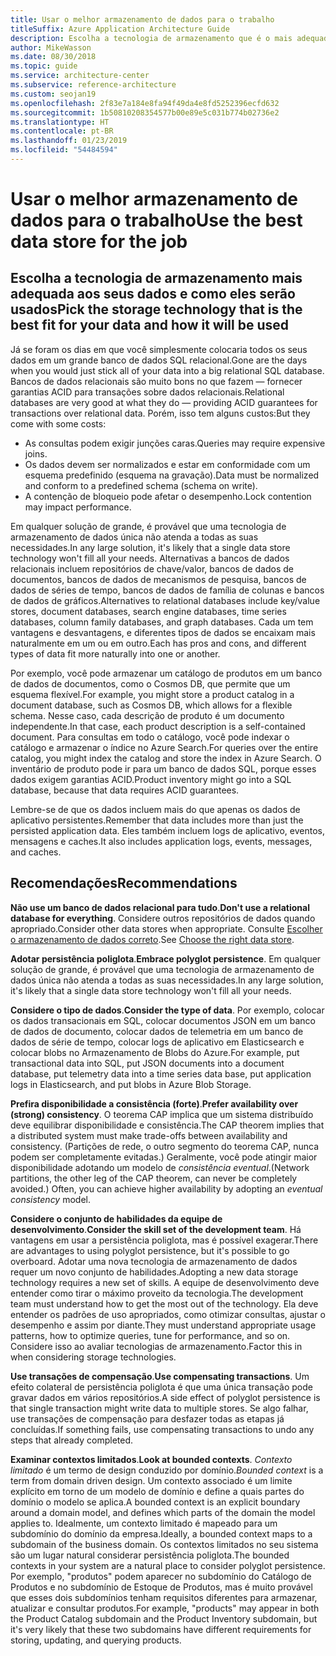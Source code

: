 ```yaml
---
title: Usar o melhor armazenamento de dados para o trabalho
titleSuffix: Azure Application Architecture Guide
description: Escolha a tecnologia de armazenamento que é o mais adequado para seus dados e como ele será usado.
author: MikeWasson
ms.date: 08/30/2018
ms.topic: guide
ms.service: architecture-center
ms.subservice: reference-architecture
ms.custom: seojan19
ms.openlocfilehash: 2f83e7a184e8fa94f49da4e8fd5252396ecfd632
ms.sourcegitcommit: 1b50810208354577b00e89e5c031b774b02736e2
ms.translationtype: HT
ms.contentlocale: pt-BR
ms.lasthandoff: 01/23/2019
ms.locfileid: "54484594"
---
```

# <a name="use-the-best-data-store-for-the-job"></a><span data-ttu-id="bafc6-103">Usar o melhor armazenamento de dados para o trabalho</span><span class="sxs-lookup"><span data-stu-id="bafc6-103">Use the best data store for the job</span></span>

## <a name="pick-the-storage-technology-that-is-the-best-fit-for-your-data-and-how-it-will-be-used"></a><span data-ttu-id="bafc6-104">Escolha a tecnologia de armazenamento mais adequada aos seus dados e como eles serão usados</span><span class="sxs-lookup"><span data-stu-id="bafc6-104">Pick the storage technology that is the best fit for your data and how it will be used</span></span>

<span data-ttu-id="bafc6-105">Já se foram os dias em que você simplesmente colocaria todos os seus dados em um grande banco de dados SQL relacional.</span><span class="sxs-lookup"><span data-stu-id="bafc6-105">Gone are the days when you would just stick all of your data into a big relational SQL database.</span></span> <span data-ttu-id="bafc6-106">Bancos de dados relacionais são muito bons no que fazem &mdash; fornecer garantias ACID para transações sobre dados relacionais.</span><span class="sxs-lookup"><span data-stu-id="bafc6-106">Relational databases are very good at what they do &mdash; providing ACID guarantees for transactions over relational data.</span></span> <span data-ttu-id="bafc6-107">Porém, isso tem alguns custos:</span><span class="sxs-lookup"><span data-stu-id="bafc6-107">But they come with some costs:</span></span>

- <span data-ttu-id="bafc6-108">As consultas podem exigir junções caras.</span><span class="sxs-lookup"><span data-stu-id="bafc6-108">Queries may require expensive joins.</span></span>
- <span data-ttu-id="bafc6-109">Os dados devem ser normalizados e estar em conformidade com um esquema predefinido (esquema na gravação).</span><span class="sxs-lookup"><span data-stu-id="bafc6-109">Data must be normalized and conform to a predefined schema (schema on write).</span></span>
- <span data-ttu-id="bafc6-110">A contenção de bloqueio pode afetar o desempenho.</span><span class="sxs-lookup"><span data-stu-id="bafc6-110">Lock contention may impact performance.</span></span>

<span data-ttu-id="bafc6-111">Em qualquer solução de grande, é provável que uma tecnologia de armazenamento de dados única não atenda a todas as suas necessidades.</span><span class="sxs-lookup"><span data-stu-id="bafc6-111">In any large solution, it's likely that a single data store technology won't fill all your needs.</span></span> <span data-ttu-id="bafc6-112">Alternativas a bancos de dados relacionais incluem repositórios de chave/valor, bancos de dados de documentos, bancos de dados de mecanismos de pesquisa, bancos de dados de séries de tempo, bancos de dados de família de colunas e bancos de dados de gráficos.</span><span class="sxs-lookup"><span data-stu-id="bafc6-112">Alternatives to relational databases include key/value stores, document databases, search engine databases, time series databases, column family databases, and graph databases.</span></span> <span data-ttu-id="bafc6-113">Cada um tem vantagens e desvantagens, e diferentes tipos de dados se encaixam mais naturalmente em um ou em outro.</span><span class="sxs-lookup"><span data-stu-id="bafc6-113">Each has pros and cons, and different types of data fit more naturally into one or another.</span></span>

<span data-ttu-id="bafc6-114">Por exemplo, você pode armazenar um catálogo de produtos em um banco de dados de documentos, como o Cosmos DB, que permite que um esquema flexível.</span><span class="sxs-lookup"><span data-stu-id="bafc6-114">For example, you might store a product catalog in a document database, such as Cosmos DB, which allows for a flexible schema.</span></span> <span data-ttu-id="bafc6-115">Nesse caso, cada descrição de produto é um documento independente.</span><span class="sxs-lookup"><span data-stu-id="bafc6-115">In that case, each product description is a self-contained document.</span></span> <span data-ttu-id="bafc6-116">Para consultas em todo o catálogo, você pode indexar o catálogo e armazenar o índice no Azure Search.</span><span class="sxs-lookup"><span data-stu-id="bafc6-116">For queries over the entire catalog, you might index the catalog and store the index in Azure Search.</span></span> <span data-ttu-id="bafc6-117">O inventário de produto pode ir para um banco de dados SQL, porque esses dados exigem garantias ACID.</span><span class="sxs-lookup"><span data-stu-id="bafc6-117">Product inventory might go into a SQL database, because that data requires ACID guarantees.</span></span>

<span data-ttu-id="bafc6-118">Lembre-se de que os dados incluem mais do que apenas os dados de aplicativo persistentes.</span><span class="sxs-lookup"><span data-stu-id="bafc6-118">Remember that data includes more than just the persisted application data.</span></span> <span data-ttu-id="bafc6-119">Eles também incluem logs de aplicativo, eventos, mensagens e caches.</span><span class="sxs-lookup"><span data-stu-id="bafc6-119">It also includes application logs, events, messages, and caches.</span></span>

## <a name="recommendations"></a><span data-ttu-id="bafc6-120">Recomendações</span><span class="sxs-lookup"><span data-stu-id="bafc6-120">Recommendations</span></span>

<span data-ttu-id="bafc6-121">**Não use um banco de dados relacional para tudo**.</span><span class="sxs-lookup"><span data-stu-id="bafc6-121">**Don't use a relational database for everything**.</span></span> <span data-ttu-id="bafc6-122">Considere outros repositórios de dados quando apropriado.</span><span class="sxs-lookup"><span data-stu-id="bafc6-122">Consider other data stores when appropriate.</span></span> <span data-ttu-id="bafc6-123">Consulte [Escolher o armazenamento de dados correto][data-store-overview].</span><span class="sxs-lookup"><span data-stu-id="bafc6-123">See [Choose the right data store][data-store-overview].</span></span>

<span data-ttu-id="bafc6-124">**Adotar persistência poliglota**.</span><span class="sxs-lookup"><span data-stu-id="bafc6-124">**Embrace polyglot persistence**.</span></span> <span data-ttu-id="bafc6-125">Em qualquer solução de grande, é provável que uma tecnologia de armazenamento de dados única não atenda a todas as suas necessidades.</span><span class="sxs-lookup"><span data-stu-id="bafc6-125">In any large solution, it's likely that a single data store technology won't fill all your needs.</span></span>

<span data-ttu-id="bafc6-126">**Considere o tipo de dados**.</span><span class="sxs-lookup"><span data-stu-id="bafc6-126">**Consider the type of data**.</span></span> <span data-ttu-id="bafc6-127">Por exemplo, colocar os dados transacionais em SQL, colocar documentos JSON em um banco de dados de documento, colocar dados de telemetria em um banco de dados de série de tempo, colocar logs de aplicativo em Elasticsearch e colocar blobs no Armazenamento de Blobs do Azure.</span><span class="sxs-lookup"><span data-stu-id="bafc6-127">For example, put transactional data into SQL, put JSON documents into a document database, put telemetry data into a time series data base, put application logs in Elasticsearch, and put blobs in Azure Blob Storage.</span></span>

<span data-ttu-id="bafc6-128">**Prefira disponibilidade a consistência (forte)**.</span><span class="sxs-lookup"><span data-stu-id="bafc6-128">**Prefer availability over (strong) consistency**.</span></span> <span data-ttu-id="bafc6-129">O teorema CAP implica que um sistema distribuído deve equilibrar disponibilidade e consistência.</span><span class="sxs-lookup"><span data-stu-id="bafc6-129">The CAP theorem implies that a distributed system must make trade-offs between availability and consistency.</span></span> <span data-ttu-id="bafc6-130">(Partições de rede, o outro segmento do teorema CAP, nunca podem ser completamente evitadas.) Geralmente, você pode atingir maior disponibilidade adotando um modelo de *consistência eventual*.</span><span class="sxs-lookup"><span data-stu-id="bafc6-130">(Network partitions, the other leg of the CAP theorem, can never be completely avoided.) Often, you can achieve higher availability by adopting an *eventual consistency* model.</span></span>

<span data-ttu-id="bafc6-131">**Considere o conjunto de habilidades da equipe de desenvolvimento**.</span><span class="sxs-lookup"><span data-stu-id="bafc6-131">**Consider the skill set of the development team**.</span></span> <span data-ttu-id="bafc6-132">Há vantagens em usar a persistência poliglota, mas é possível exagerar.</span><span class="sxs-lookup"><span data-stu-id="bafc6-132">There are advantages to using polyglot persistence, but it's possible to go overboard.</span></span> <span data-ttu-id="bafc6-133">Adotar uma nova tecnologia de armazenamento de dados requer um novo conjunto de habilidades.</span><span class="sxs-lookup"><span data-stu-id="bafc6-133">Adopting a new data storage technology requires a new set of skills.</span></span> <span data-ttu-id="bafc6-134">A equipe de desenvolvimento deve entender como tirar o máximo proveito da tecnologia.</span><span class="sxs-lookup"><span data-stu-id="bafc6-134">The development team must understand how to get the most out of the technology.</span></span> <span data-ttu-id="bafc6-135">Ela deve entender os padrões de uso apropriados, como otimizar consultas, ajustar o desempenho e assim por diante.</span><span class="sxs-lookup"><span data-stu-id="bafc6-135">They must understand appropriate usage patterns, how to optimize queries, tune for performance, and so on.</span></span> <span data-ttu-id="bafc6-136">Considere isso ao avaliar tecnologias de armazenamento.</span><span class="sxs-lookup"><span data-stu-id="bafc6-136">Factor this in when considering storage technologies.</span></span>

<span data-ttu-id="bafc6-137">**Use transações de compensação**.</span><span class="sxs-lookup"><span data-stu-id="bafc6-137">**Use compensating transactions**.</span></span> <span data-ttu-id="bafc6-138">Um efeito colateral de persistência poliglota é que uma única transação pode gravar dados em vários repositórios.</span><span class="sxs-lookup"><span data-stu-id="bafc6-138">A side effect of polyglot persistence is that single transaction might write data to multiple stores.</span></span> <span data-ttu-id="bafc6-139">Se algo falhar, use transações de compensação para desfazer todas as etapas já concluídas.</span><span class="sxs-lookup"><span data-stu-id="bafc6-139">If something fails, use compensating transactions to undo any steps that already completed.</span></span>

<span data-ttu-id="bafc6-140">**Examinar contextos limitados**.</span><span class="sxs-lookup"><span data-stu-id="bafc6-140">**Look at bounded contexts**.</span></span> <span data-ttu-id="bafc6-141">*Contexto limitado* é um termo de design conduzido por domínio.</span><span class="sxs-lookup"><span data-stu-id="bafc6-141">*Bounded context* is a term from domain driven design.</span></span> <span data-ttu-id="bafc6-142">Um contexto associado é um limite explícito em torno de um modelo de domínio e define a quais partes do domínio o modelo se aplica.</span><span class="sxs-lookup"><span data-stu-id="bafc6-142">A bounded context is an explicit boundary around a domain model, and defines which parts of the domain the model applies to.</span></span> <span data-ttu-id="bafc6-143">Idealmente, um contexto limitado é mapeado para um subdomínio do domínio da empresa.</span><span class="sxs-lookup"><span data-stu-id="bafc6-143">Ideally, a bounded context maps to a subdomain of the business domain.</span></span> <span data-ttu-id="bafc6-144">Os contextos limitados no seu sistema são um lugar natural considerar persistência poliglota.</span><span class="sxs-lookup"><span data-stu-id="bafc6-144">The bounded contexts in your system are a natural place to consider polyglot persistence.</span></span> <span data-ttu-id="bafc6-145">Por exemplo, "produtos" podem aparecer no subdomínio do Catálogo de Produtos e no subdomínio de Estoque de Produtos, mas é muito provável que esses dois subdomínios tenham requisitos diferentes para armazenar, atualizar e consultar produtos.</span><span class="sxs-lookup"><span data-stu-id="bafc6-145">For example, "products" may appear in both the Product Catalog subdomain and the Product Inventory subdomain, but it's very likely that these two subdomains have different requirements for storing, updating, and querying products.</span></span>

[data-store-overview]: ../technology-choices/data-store-overview.md
